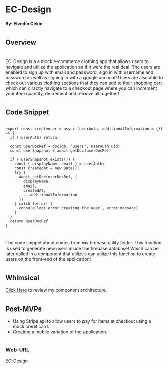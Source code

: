 # EC-Design

#### By: Elvedin Cekic

# 

## Overview

#

EC-Design is a a mock e-commerce clothing app that allows users to navigate and utilize the application as if it were the real deal. The users are enabled
to sign up with email and password, sign in with username and password as well as signing in with a google account! Users are also able to check out various 
clothing sections that they can add to their shopping cart which can diractly navigate to a checkout page where you can increment your item quantity, 
decrement and remove all together!

#

## Code Snippet
```

export const createuser = async (userAuth, additionalInformation = {}) => {
  if (!userAuth) return;

  const userDocRef = doc(db, 'users', userAuth.uid)
  const userSnapshot = await getDoc(userDocRef)

  if (!userSnapshot.exists()) {
    const { displayName, email } = userAuth;
    const createdAt = new Date();
    try {
      await setDoc(userDocRef, {
        displayName,
        email,
        createdAt,
        ...additionalInformation
      })
    } catch (error) {
      console.log('error creating the ueer', error.message)
    }
  }
  return userDocRef
}
```
#

The code snippet about comes from my firebase utility folder. This function is used to generate new users inside the firebase database! Which can be later called in a component that utilizes can utilize this function to create users on the front-end of the application!

#

## Whimsical
[Click Here](https://whimsical.com/app-P1YRTdtyRrU7XLaxdc47U9) to review my component architecture.

# 

## Post-MVPs

- Using Stripe api to allow users to pay for items at checkout using a mock credit card.
- Creating a mobile variation of the application.

#

### Web-URL

[EC-Design](https://ec-design.netlify.app/)
